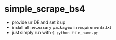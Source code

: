 # simple_scrape_bs4
- provide ur DB and set it up
- install all necessary packages in requirements.txt
- just simply run with <code>$ python file_name.py </code>
